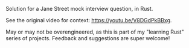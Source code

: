 Solution for a Jane Street mock interview question, in Rust.

See the original video for context: https://youtu.be/V8DGdPkBBxg.

May or may not be overengineered, as this is part of my "learning Rust" series of projects. Feedback and suggestions are super welcome!
